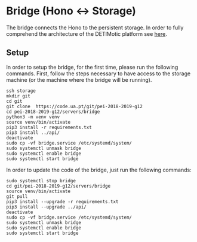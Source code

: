 # Bridge (Hono <-> Storage)

The bridge connects the Hono to the persistent storage.
In order to fully comprehend the architecture of the DETIMotic platform see [here](../setup/README.md).

## Setup

In order to setup the bridge, for the first time, please run the following commands.
First, follow the steps necessary to have access to the storage machine (or the machine where the bridge will be running).

```console
ssh storage
mkdir git
cd git
git clone  https://code.ua.pt/git/pei-2018-2019-g12
cd pei-2018-2019-g12/servers/bridge
python3 -m venv venv
source venv/bin/activate
pip3 install -r requirements.txt
pip3 install ../api/
deactivate
sudo cp -vf bridge.service /etc/systemd/system/
sudo systemctl unmask bridge
sudo systemctl enable bridge
sudo systemctl start bridge
```

In order to update the code of the bridge, just run the following commands:

```console
sudo systemctl stop bridge
cd git/pei-2018-2019-g12/servers/bridge
source venv/bin/activate
git pull
pip3 install --upgrade -r requirements.txt
pip3 install --upgrade ../api/
deactivate
sudo cp -vf bridge.service /etc/systemd/system/
sudo systemctl unmask bridge
sudo systemctl enable bridge
sudo systemctl start bridge
```
